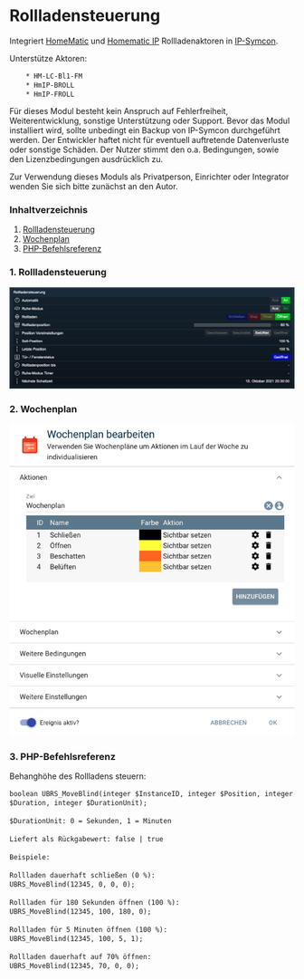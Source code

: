 # Rollladensteuerung

Integriert [HomeMatic](https://www.eq-3.de/start.html) und [Homematic IP](https://www.eq-3.de/start.html) Rollladenaktoren in [IP-Symcon](https://www.symcon.de).

Unterstütze Aktoren:

        * HM-LC-Bl1-FM
        * HmIP-BROLL
        * HmIP-FROLL

Für dieses Modul besteht kein Anspruch auf Fehlerfreiheit, Weiterentwicklung, sonstige Unterstützung oder Support.
Bevor das Modul installiert wird, sollte unbedingt ein Backup von IP-Symcon durchgeführt werden.
Der Entwickler haftet nicht für eventuell auftretende Datenverluste oder sonstige Schäden.
Der Nutzer stimmt den o.a. Bedingungen, sowie den Lizenzbedingungen ausdrücklich zu.

Zur Verwendung dieses Moduls als Privatperson, Einrichter oder Integrator wenden Sie sich bitte zunächst an den Autor.

### Inhaltverzeichnis

1. [Rollladensteuerung](#1-rollladensteuerung)
2. [Wochenplan](#2-wochenplan)
3. [PHP-Befehlsreferenz](#3-php-befehlsreferenz)

### 1. Rollladensteuerung

[![Image](../imgs/Rollladensteuerung.png)]()

### 2. Wochenplan

[![Image](../imgs/Wochenplan.png)]()

### 3. PHP-Befehlsreferenz

Behanghöhe des Rollladens steuern:

```text
boolean UBRS_MoveBlind(integer $InstanceID, integer $Position, integer $Duration, integer $DurationUnit);  

$DurationUnit: 0 = Sekunden, 1 = Minuten  

Liefert als Rückgabewert: false | true

Beispiele:

Rollladen dauerhaft schließen (0 %):  
UBRS_MoveBlind(12345, 0, 0, 0);  

Rollladen für 180 Sekunden öffnen (100 %):  
UBRS_MoveBlind(12345, 100, 180, 0);  

Rollladen für 5 Minuten öffnen (100 %):  
UBRS_MoveBlind(12345, 100, 5, 1);  

Rollladen dauerhaft auf 70% öffnen:  
UBRS_MoveBlind(12345, 70, 0, 0);  
```  